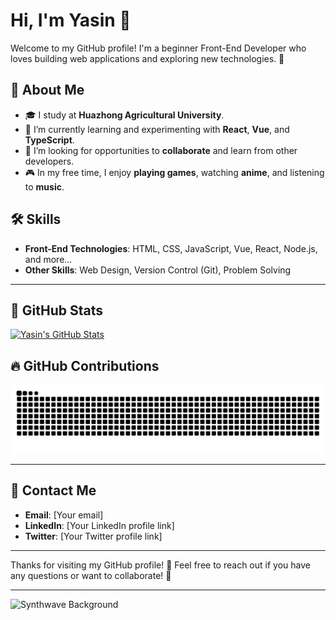 # Hi, I'm Yasin 👾

Welcome to my GitHub profile! I'm a beginner Front-End Developer who loves building web applications and exploring new technologies. 🚀

## 🚀 About Me

- 🎓 I study at **Huazhong Agricultural University**.
- 🌱 I’m currently learning and experimenting with **React**, **Vue**, and **TypeScript**.
- 👯 I’m looking for opportunities to **collaborate** and learn from other developers.
- 🎮 In my free time, I enjoy **playing games**, watching **anime**, and listening to **music**.

## 🛠 Skills

- **Front-End Technologies**: HTML, CSS, JavaScript, Vue, React, Node.js, and more...
- **Other Skills**: Web Design, Version Control (Git), Problem Solving

---

## 🌟 GitHub Stats

[![Yasin's GitHub Stats](https://github-readme-stats.vercel.app/api?username=yasin0324&show_icons=true&theme=radical)](https://github.com/yasin0324)

## 🔥 GitHub Contributions

<picture>
  <source media="(prefers-color-scheme: dark)" srcset="https://raw.githubusercontent.com/yasin0324/yasin0324/output/github-contribution-grid-snake-dark.svg">
  <source media="(prefers-color-scheme: light)" srcset="https://raw.githubusercontent.com/yasin0324/yasin0324/output/github-contribution-grid-snake.svg">
  <img alt="github contribution grid snake animation" src="https://raw.githubusercontent.com/yasin0324/yasin0324/output/github-contribution-grid-snake.svg">
</picture>

---

## 📧 Contact Me

- **Email**: [Your email]
- **LinkedIn**: [Your LinkedIn profile link]
- **Twitter**: [Your Twitter profile link]

---

Thanks for visiting my GitHub profile! 🌟 Feel free to reach out if you have any questions or want to collaborate! 🚀

---

![Synthwave Background](https://raw.githubusercontent.com/Abs0rbant/synthwave-avatars/master/avatars/1.gif)
